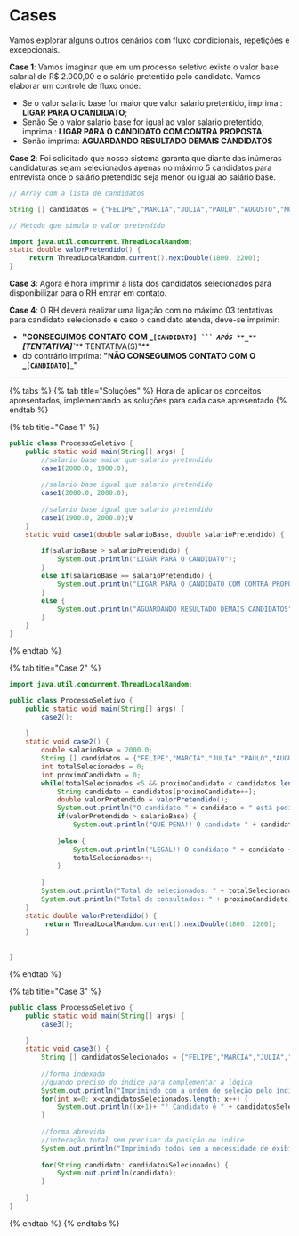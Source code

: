 # Cases

Vamos explorar alguns outros cenários com fluxo condicionais, repetições e excepcionais.

**Case 1**: Vamos imaginar que em um processo seletivo existe o valor base salarial de R$ 2.000,00 e o salário pretentido pelo candidato. Vamos elaborar um controle de fluxo onde:&#x20;

* Se o valor salario base for maior que valor salario pretentido, imprima : **LIGAR PARA O CANDIDATO**;
* Senão Se o valor salario base for igual ao valor salario pretentido, imprima : **LIGAR PARA O CANDIDATO COM CONTRA PROPOSTA**;
* Senão imprima: **AGUARDANDO RESULTADO DEMAIS CANDIDATOS**

&#x20;**Case 2**: Foi solicitado que nosso sistema garanta que diante das inúmeras candidaturas sejam selecionados apenas no máximo 5 candidatos para entrevista onde o salário pretendido seja menor ou igual ao salário base.

```java
// Array com a lista de candidatos

String [] candidatos = {"FELIPE","MARCIA","JULIA","PAULO","AUGUSTO","MONICA","FABRICIO","MIRELA","DANIELA","JORGE"};
```

```java
// Método que simula o valor pretendido

import java.util.concurrent.ThreadLocalRandom;
static double valorPretendido() {
     return ThreadLocalRandom.current().nextDouble(1800, 2200);
}
```

**Case 3**: Agora é hora imprimir a lista dos candidatos selecionados para disponibilizar para o RH entrar em contato.

**Case 4**: O RH deverá realizar uma ligação com no máximo 03 tentativas para candidato selecionado e caso o candidato atenda, deve-se imprimir:&#x20;

* **"CONSEGUIMOS CONTATO COM **_**`[CANDIDATO]`**_**` ``` APÓS **_**`[TENTATIVA]`**_** TENTATIVA(S)"**
* do contrário imprima: **"NÃO CONSEGUIMOS CONTATO COM O **_**`[CANDIDATO]`**_**"**

****

{% tabs %}
{% tab title="Soluções" %}
Hora de aplicar os conceitos apresentados, implementando as soluções para cada case apresentado
{% endtab %}

{% tab title="Case 1" %}
```java
public class ProcessoSeletivo {
	public static void main(String[] args) {
		//salario base maior que salario pretendido
		case1(2000.0, 1900.0);
		
		//salario base igual que salario pretendido
		case1(2000.0, 2000.0);
		
		//salario base igual que salario pretendido
		case1(1900.0, 2000.0);V
	}
	static void case1(double salarioBase, double salarioPretendido) {
		
		if(salarioBase > salarioPretendido) {
			System.out.println("LIGAR PARA O CANDIDATO");
		}
		else if(salarioBase == salarioPretendido) {
			System.out.println("LIGAR PARA O CANDIDATO COM CONTRA PROPOSTA");
		}
		else {
			System.out.println("AGUARDANDO RESULTADO DEMAIS CANDIDATOS");
		}
	}
}

```
{% endtab %}

{% tab title="Case 2" %}
```java
import java.util.concurrent.ThreadLocalRandom;

public class ProcessoSeletivo {
	public static void main(String[] args) {
		case2();
		
	}
	static void case2() {
		double salarioBase = 2000.0;
		String [] candidatos = {"FELIPE","MARCIA","JULIA","PAULO","AUGUSTO","MONICA","FABRICIO","MIRELA","DANIELA","JORGE"};
		int totalSelecionados = 0;
		int proximoCandidato = 0; 
		while(totalSelecionados <5 && proximoCandidato < candidatos.length) {
			String candidato = candidatos[proximoCandidato++];
			double valorPretendido = valorPretendido();
			System.out.println("O candidato " + candidato + " está pedindo " + valorPretendido);
			if(valorPretendido > salarioBase) {
				System.out.println("QUE PENA!! O candidato " + candidato + " NÃO foi selecionado ");
				
			}else {
				System.out.println("LEGAL!! O candidato " + candidato + " foi selecionado ");
				totalSelecionados++;
			}
			
		}
		System.out.println("Total de selecionados: " + totalSelecionados);
		System.out.println("Total de consultados: " + proximoCandidato);
	}
	static double valorPretendido() {
	     return ThreadLocalRandom.current().nextDouble(1800, 2200);
	}
	
	
}

```
{% endtab %}

{% tab title="Case 3" %}
```java
public class ProcessoSeletivo {
	public static void main(String[] args) {
		case3();
		
	}
	static void case3() {
		String [] candidatosSelecionados = {"FELIPE","MARCIA","JULIA","PAULO","AUGUSTO"};
		
		//forma indexada
		//quando preciso do indice para complementar a lógica
		System.out.println("Imprimindo com a ordem de seleção pelo índice");
		for(int x=0; x<candidatosSelecionados.length; x++) {
			System.out.println((x+1)+ "° Candidato é " + candidatosSelecionados [x] );
		}
		
		//forma abrevida
		//interação total sem precisar da posição ou indice
		System.out.println("Imprimindo todos sem a necessidade de exibir o índice");
		
		for(String candidato: candidatosSelecionados) {
			System.out.println(candidato);
		}
		
	}
}

```
{% endtab %}
{% endtabs %}
